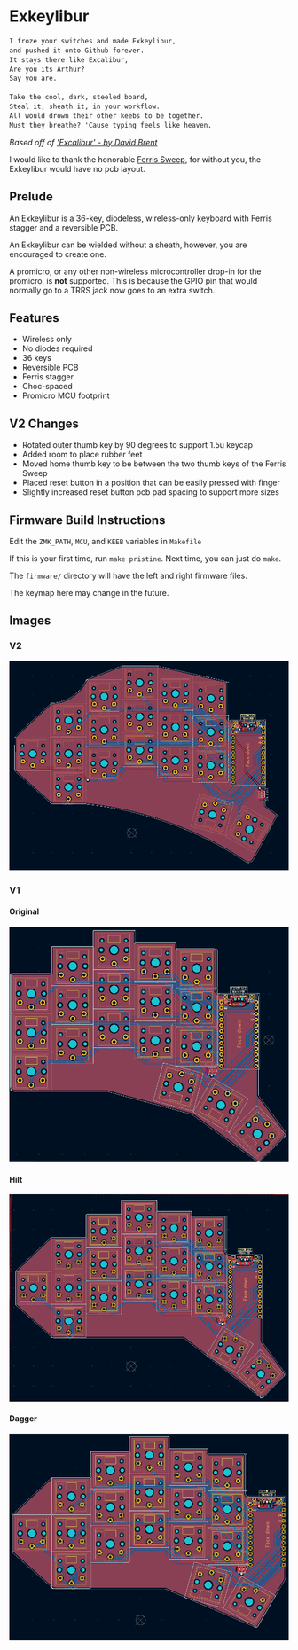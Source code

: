 # Exkeylibur

```markdown
I froze your switches and made Exkeylibur,
and pushed it onto Github forever.
It stays there like Excalibur,
Are you its Arthur?
Say you are.

Take the cool, dark, steeled board,
Steal it, sheath it, in your workflow.
All would drown their other keebs to be together.
Must they breathe? 'Cause typing feels like heaven.
```

*Based off of ['Excalibur' - by David Brent](https://www.youtube.com/watch?v=634TC7Feku4)*

I would like to thank the honorable [Ferris Sweep](https://github.com/davidphilipbarr/Sweep), for without you, the Exkeylibur would have no pcb layout.

## Prelude

An Exkeylibur is a 36-key, diodeless, wireless-only keyboard with Ferris stagger and a reversible PCB.

An Exkeylibur can be wielded without a sheath, however, you are encouraged to create one.

A promicro, or any other non-wireless microcontroller drop-in for the promicro, is **not** supported. This is because the GPIO pin that would normally go to a TRRS jack
now goes to an extra switch.

## Features

- Wireless only
- No diodes required
- 36 keys
- Reversible PCB
- Ferris stagger
- Choc-spaced
- Promicro MCU footprint

## V2 Changes

- Rotated outer thumb key by 90 degrees to support 1.5u keycap
- Added room to place rubber feet
- Moved home thumb key to be between the two thumb keys of the Ferris Sweep
- Placed reset button in a position that can be easily pressed with finger
- Slightly increased reset button pcb pad spacing to support more sizes

## Firmware Build Instructions

Edit the `ZMK_PATH`, `MCU`, and `KEEB` variables in `Makefile`

If this is your first time, run `make pristine`.
Next time, you can just do `make`.

The `firmware/` directory will have the left and right firmware files.

The keymap here may change in the future.

## Images

### V2

![v2](https://github.com/tlietz/Exkeylibur/blob/main/images/exkeylibur_v2.png)

### V1

#### Original

![original-pcb](https://github.com/tlietz/Exkeylibur/blob/main/images/og_pcb.png)

#### Hilt

![hilt-pcb](https://github.com/tlietz/Exkeylibur/blob/main/images/hilt_pcb.png)

#### Dagger

![dagger-pcb](https://github.com/tlietz/Exkeylibur/blob/main/images/dagger_pcb.png)
